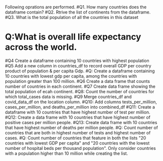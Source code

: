 Following oprations are performed.
#Q1. How many countries does the dataframe contain?
#Q2. Rtrive the list of continents from the dataframe.
#Q3. What is the total population of all the countries in this dataset
# Q:What is overall life expectancy across the world.
#Q4 Create a dataframe containing 10 countries with highest population
#Q5 Add  a new column in countries_df to record overall GDP per country product of population & per capita Gdp.
#Q: Create a dataframe containing 10 countries with lowest gdp per capita, among the countries with population greater than 100 million.
#Q6 Create a data frame that counts number of countries in each continent.
#Q7 Create data frame showing the total population of ecah continent.
#Q8: Count the number of countries for which total_cases data is missing.
#Q9 Merge countries_df and covid_data_df on the location column.
#Q10: Add columns tests_per_million, cases_per_million, and deaths_per_million into combined_df
#Q11: Create a dataframe with 10 countries that have highest number of test per million.
#Q12: Create a data frame with 10 countries that have highest number of positive cases per million people.
#Q13: Create data frame with 10 countries that have highest number of deaths per million people.
#Q: Count number of countries that are both in highest number of tests and highest number of cases.
#Q: Count number of countries that feature in both the lists "20 countries with lowest GDP per capita" and "20 countries with the lowest number of hospital beds per thousand population". Only consider countries with a population higher than 10 million while creating the list.



